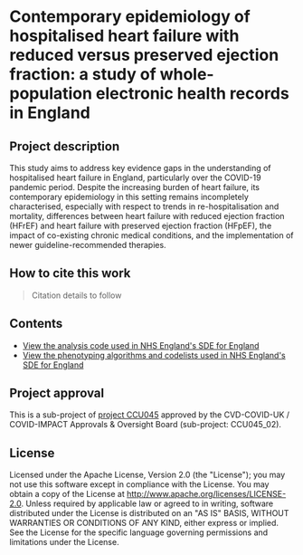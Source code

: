 # Contemporary epidemiology of hospitalised heart failure with reduced versus preserved ejection fraction: a study of whole-population electronic health records in England

## Project description

This study aims to address key evidence gaps in the understanding of hospitalised heart failure in England, particularly over the COVID-19 pandemic period. Despite the increasing burden of heart failure, its contemporary epidemiology in this setting remains incompletely characterised, especially with respect to trends in re-hospitalisation and mortality, differences between heart failure with reduced ejection fraction (HFrEF) and heart failure with preserved ejection fraction (HFpEF), the impact of co-existing chronic medical conditions, and the implementation of newer guideline-recommended therapies.

## How to cite this work
> Citation details to follow

## Contents

* [View the analysis code used in NHS England's SDE for England](https://github.com/BHFDSC/CCU045_02/tree/main/code)
* [View the phenotyping algorithms and codelists used in NHS England's SDE for England](https://github.com/BHFDSC/CCU045_02/tree/main/phenotypes)

## Project approval

This is a sub-project of [project CCU045](https://github.com/BHFDSC/CCU045) approved by the CVD-COVID-UK / COVID-IMPACT Approvals & Oversight Board (sub-project: CCU045_02).

## License

Licensed under the Apache License, Version 2.0 (the "License"); you may not use this software except in compliance with the License. You may obtain a copy of the License at http://www.apache.org/licenses/LICENSE-2.0. Unless required by applicable law or agreed to in writing, software distributed under the License is distributed on an "AS IS" BASIS, WITHOUT WARRANTIES OR CONDITIONS OF ANY KIND, either express or implied. See the License for the specific language governing permissions and limitations under the License.
